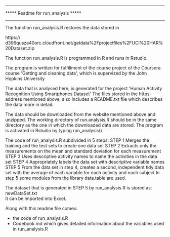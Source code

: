 *********************************************************************
*****                     Readme for run_analysis               *****
*********************************************************************
  
The  function run_analysis.R  restores the data stored in
  
https:// d396qusza40orc.cloudfront.net/getdata%2Fprojectfiles%2FUCI%20HAR%20Dataset.zip
  
The function run_analysis.R is programmed in R and runs in Rstudio.
  
The program is written for fulfillment of the course project of the Coursera course 
'Getting and cleaning data', which is supervized by the John Hopkins University
  
The data that is analysed here, is generated for the project 
       'Human Activity Recognition Using Smartphones Dataset' 
The files stored in the https-address mentioned above, also includes
a README.txt file which describes the data more in detail.
 
The data should be downloaded from the website mentioned above and unzipped.
The working directory of run.analysis.R  should be in the same directory 
as the one in which the downloaded data are stored. 
The program is activated in Rstudio by typing 
                   run_analysis()             
 
The code of run_analysis.R subdivided in 5 steps:
  STEP 1    Merges the training and the test sets to create one data set
  STEP 2    Extracts only the measurements on the mean and standard deviation 
             for each measurement
  STEP 3    Uses descriptive activity names to name the activities in the data set
  STEP 4    Appropriately labels the data set with descriptive variable names
  STEP 5    From the data set in step 4, creates a second, independent tidy data set
            with the average of each variable for each activity and each subject
In step 5 some modules from the library data.table are used.
  
The dataset that is generated in STEP 5 by run_analysis.R is stored as:
            newDataSet.txt    
It can be imported into Excel.
  
Along with this readme file comes:
- the code of run_analysis.R
- Codebook.md which gives detailed information about the variables used in run_analysis.R
